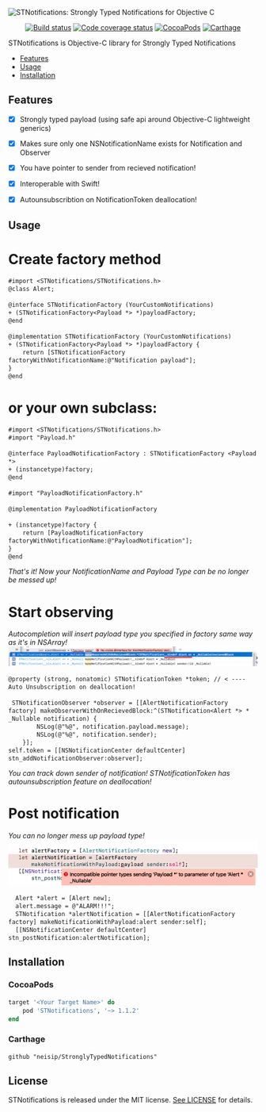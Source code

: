 
  ![STNotifications: Strongly Typed Notifications for Objective C](https://raw.githubusercontent.com/neisip/StronglyTypedNotifications/master/STNotifications.png)

<p align="center">
  <a href="https://travis-ci.org/neisip/StronglyTypedNotifications"><img alt="Build status" src="https://travis-ci.org/neisip/StronglyTypedNotifications.svg?branch=master"/></a>
  <a href="http://codecov.io/github/neisip/StronglyTypedNotifications"><img alt="Code coverage status" src="http://codecov.io/github/neisip/StronglyTypedNotifications/coverage.svg?branch=master"/></a>
  <a href="https://cocoapods.org/pods/STNotifications"><img alt="CocoaPods" src="https://img.shields.io/cocoapods/v/STNotifications.svg"/></a>
    <a href="https://github.com/Carthage/Carthage"><img alt="Carthage" src="https://img.shields.io/badge/Carthage-compatible-4BC51D.svg?style=flat"/></a>
</p>

STNotifications is Objective-C library for Strongly Typed Notifications

- [Features](#features)
- [Usage](#usage)
- [Installation](#installation)

## Features

- [x] Strongly typed payload (using safe api around Objective-C lightweight generics)
- [x] Makes sure only one NSNotificationName exists for Notification and Observer
- [x] You have pointer to sender from recieved notification!
- [x] Interoperable with Swift!
- [x] Autounsubscribtion on NotificationToken deallocation!


## Usage

# Create factory method
```
#import <STNotifications/STNotifications.h>
@class Alert;

@interface STNotificationFactory (YourCustomNotifications)
+ (STNotificationFactory<Payload *> *)payloadFactory;
@end

@implementation STNotificationFactory (YourCustomNotifications)
+ (STNotificationFactory<Payload *> *)payloadFactory {
    return [STNotificationFactory factoryWithNotificationName:@"Notification payload"];
}
@end

```

# or your own subclass:

```
#import <STNotifications/STNotifications.h>
#import "Payload.h"

@interface PayloadNotificationFactory : STNotificationFactory <Payload *>
+ (instancetype)factory;
@end

#import "PayloadNotificationFactory.h"

@implementation PayloadNotificationFactory

+ (instancetype)factory {
    return [PayloadNotificationFactory factoryWithNotificationName:@"PayloadNotification"];
}
@end
```

*That's it! Now your NotificationName and Payload Type can be no longer be messed up!*

# Start observing

*Autocompletion will insert payload type you specified in factory same way as it's in NSArray!*
  ![STNotifications: Strongly Typed Notifications for Objective C](https://raw.githubusercontent.com/neisip/StronglyTypedNotifications/master/TypedAutoCompletion.png)

```
@property (strong, nonatomic) STNotificationToken *token; // < ---- Auto Unsubscription on deallocation!

 STNotificationObserver *observer = [[AlertNotificationFactory factory] makeObserverWithOnRecievedBlock:^(STNotification<Alert *> * _Nullable notification) {
        NSLog(@"%@", notification.payload.message);
        NSLog(@"%@", notification.sender);
    }];
self.token = [[NSNotificationCenter defaultCenter] stn_addNotificationObserver:observer];
```
*You can track down sender of notification!*
*STNotificationToken has autounsubscription feature on deallocation!*

# Post notification

*You can no longer mess up payload type!*
  ![STNotifications: Strongly Typed Notifications for Objective C](https://raw.githubusercontent.com/neisip/StronglyTypedNotifications/master/IncompatiblePointerType.png)

```
  Alert *alert = [Alert new];
  alert.message = @"ALARM!!!";
  STNotification *alertNotification = [[AlertNotificationFactory factory] makeNotificationWithPayload:alert sender:self];
  [[NSNotificationCenter defaultCenter] stn_postNotification:alertNotification];
```

## Installation

### CocoaPods

```ruby
target '<Your Target Name>' do
    pod 'STNotifications', '~> 1.1.2'
end
```

### Carthage

```
github "neisip/StronglyTypedNotifications"
```

## License

STNotifications is released under the MIT license. [See LICENSE](https://github.com/neisip/StronglyTypedNotifications/blob/master/LICENSE) for details.
